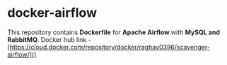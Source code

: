# docker-airflow

This repository contains **Dockerfile** for **Apache Airflow** with **MySQL and RabbitMQ**.
Docker hub link - [https://cloud.docker.com/repository/docker/raghav0396/scavenger-airflow/]()

